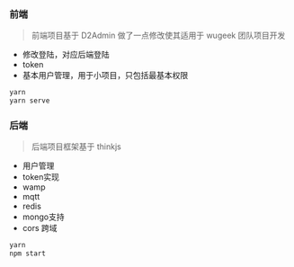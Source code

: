 ### 前端

> 前端项目基于 D2Admin 做了一点修改使其适用于 wugeek 团队项目开发

- 修改登陆，对应后端登陆
- token
- 基本用户管理，用于小项目，只包括最基本权限

```bash
yarn
yarn serve
```



### 后端

> 后端项目框架基于 thinkjs

- 用户管理
- token实现
- wamp
- mqtt
- redis
- mongo支持
- cors 跨域

```bash
yarn 
npm start
```

